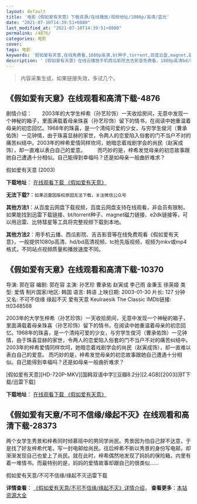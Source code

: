 ```yaml
---
layout: default
title: '电影《假如爱有天意》下载资源/在线播放/视频地址/1080p/高清/蓝光'
date: "2021-07-10T14:39:51+0800"
last_modified_at: "2021-07-10T14:39:51+0800"
permalink: /4876/
categories: 电影
cover:
tags: 电影
keywords: '假如爱有天意,在线免费看,1080p高清,bt种子,torrent,百度云盘,magnet,磁力链,迅雷下载资源'
description: '《假如爱有天意》在线云播放手机西瓜影院吉吉影音免费看，1080p高清bd/hd未删减完整版和tc抢先枪版，mkv/mp4格式，附带bt/torrent种子、magnet/磁力链、百度云盘、网盘资源迅雷下载链接'
---
```


>内容采集生成，如果链接失效，多试几个。


## 《假如爱有天意》在线观看和高清下载-4876

剧情介绍：　　2003年的大学生梓希（孙艺珍饰）一天收拾房间，无意中发现一个神秘的箱子，里面满载着母亲珠喜（孙艺珍饰）留下的情书，在阅读中她重温着母亲的初恋回忆。1968年的珠喜，是一个清纯可爱的少女，与穷学生俊河（曹承佑饰）一见钟情，由于珠喜显赫的家世，令两人的恋爱陷入俗套的门不当户不对的痛苦纠结中。2003年的梓希爱情同样坎坷，她暗恋着戏剧学会的尚民（赵寅成饰），却一直难以表白自己的爱意。 　　而巧妙的是，梓希发觉母亲的初恋故事跟她自己遭遇十分相似。自己能得到幸福吗？还是如母亲一般曲折难求？


假如爱有天意 (2003)

**下载地址**： [在线观看下载 《假如爱有天意》](https://www.btbtdy.me/btdy/dy8062.html) 


**无法下载?**：`如果迅雷因版权原因无法下载，关注微信公众号 `

**其他方法1**：从百度云网盘下载视频，百度云网盘支持在线观看，非会员有限制，如果能找到迅雷下载链接、bt/torrent种子、magnet磁力链接、e2dk链接等，可以用迅雷、比特彗星等工具将完整视频下载到本地。

**其他方法2**：用手机云播、西瓜影院、吉吉影音等在线免费观看《假如爱有天意》，一般提供1080p高清、hd/bd高清视频、tc抢先版视频，视频为mkv或mp4格式，不同站点视频质量和播放速度不同。


## 《假如爱有天意》在线观看和高清下载-10370

导演: 郭在容 编剧: 郭在容 主演: 孙艺珍 曹承佑 赵寅成 李己雨 金秉玉 徐英姬 类型: 爱情 制片国家/地区: 韩国 语言: 韩语 上映日期: 2003-01-30 片长: 127 分钟 又名: 不可不信缘 缘起不灭 爱有天意 Keulraesik The Classic IMDb链接: tt0348568

2003年的大学生梓希（孙艺珍饰）一天收拾房间，无意中发现一个神秘的箱子，里面满载着母亲珠喜（孙艺珍饰）留下的情书，在阅读中她重温着母亲的初恋回忆。1968年的珠喜，是一个清纯可爱的少女，与穷学生俊河（曹承佑饰）一见钟情，由于珠喜显赫的家世，令两人的恋爱陷入俗套的门不当户不对的痛苦纠结中。2003年的梓希爱情同样坎坷，她暗恋着戏剧学会的尚民（赵寅成饰），却一直难以表白自己的爱意。 而巧妙的是，梓希发觉母亲的初恋故事跟她自己遭遇十分相似。自己能得到幸福吗？还是如母亲一般曲折难求？


[假如爱有天意][HD-720P-MKV][国韩双语中字][豆瓣8.2分][2.4GB][2003][BT下载/迅雷下载]

**下载地址**： [在线观看下载 《假如爱有天意》](https://www.btdx8.com/torrent/the_classic_2003.html) 


## 《假如爱有天意/不可不信缘/缘起不灭》在线观看和高清下载-28373

两个女学生秀景和梓希同时倾慕班中的男同学尚民。秀景因为怕自己辞不达意，于是找了好友梓希代笔，写一封电邮给尚民。往后梓希不断以秀景的身份写电邮，却渐渐发现自己也爱上了尚民。就在此时，梓希偶然地发现了妈妈的保险箱，内里有着一堆情书。而最特别的是，妈妈的爱情故事却跟自己的很类似……


假如爱有天意/不可不信缘/缘起不灭迅雷下载

**详情查看**： [《假如爱有天意/不可不信缘/缘起不灭》详情介绍](/movie/28373/)， **查看更多**：[本站资源大全](/movie/t/all/)

